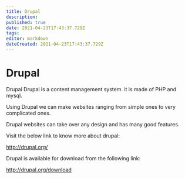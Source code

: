 ```yaml
---
title: Drupal
description: 
published: true
date: 2021-04-23T17:43:37.729Z
tags: 
editor: markdown
dateCreated: 2021-04-23T17:43:37.729Z
---
```


# Drupal

Drupal
Drupal is a content management system. it is made of PHP and mysql.

Using Drupal we can make websites ranging from simple ones to very complicated ones.

Drupal websites can take over any design and has many good features.

Visit the below link to know more about drupal:

http://drupal.org/

 

Drupal is available for download from the following link:

http://drupal.org/download